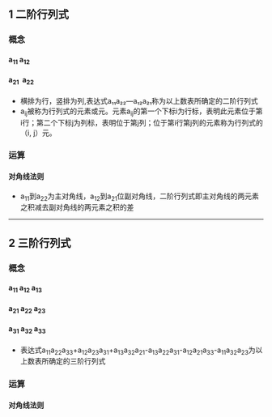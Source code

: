 ## 1 二阶行列式

### 概念

#### **a<sub>1</sub><sub>1</sub>  a<sub>1</sub><sub>2</sub>**

#### **a<sub>2</sub><sub>1</sub>  a<sub>2</sub><sub>2</sub>**

* 横排为行，竖排为列,表达式a₁₁a₂₂—a₁₂a₂₁称为以上数表所确定的二阶行列式
* a<sub>i</sub><sub>j</sub>被称为行列式的元素或元。元素a<sub>i</sub><sub>j</sub>的第一个下标i为行标，表明此元素位于第i行；第二个下标j为列标，表明位于第j列；位于第i行第j列的元素称为行列式的（i, j）元。

### 运算

#### 对角线法则

* a<sub>1</sub><sub>1</sub>到a<sub>2</sub><sub>2</sub>为主对角线，a<sub>1</sub><sub>2</sub>到a<sub>2</sub><sub>1</sub>位副对角线，二阶行列式即主对角线的两元素之积减去副对角线的两元素之积的差

------------------------------------------------------------------------------------------------------------------------------------------

## 2 三阶行列式

### 概念
#### **a<sub>1</sub><sub>1</sub> a<sub>1</sub><sub>2</sub> a<sub>1</sub><sub>3</sub>**
#### **a<sub>2</sub><sub>1</sub> a<sub>2</sub><sub>2</sub> a<sub>2</sub><sub>3</sub>**
#### **a<sub>3</sub><sub>1</sub> a<sub>3</sub><sub>2</sub> a<sub>3</sub><sub>3</sub>**

* 表达式a<sub>1</sub><sub>1</sub>a<sub>2</sub><sub>2</sub>a<sub>3</sub><sub>3</sub>+a<sub>1</sub><sub>2</sub>a<sub>2</sub><sub>3</sub>a<sub>3</sub><sub>1</sub>+a<sub>1</sub><sub>3</sub>a<sub>3</sub><sub>2</sub>a<sub>2</sub><sub>1</sub>-a<sub>1</sub><sub>3</sub>a<sub>2</sub><sub>2</sub>a<sub>3</sub><sub>1</sub>-a<sub>1</sub><sub>2</sub>a<sub>2</sub><sub>1</sub>a<sub>3</sub><sub>3</sub>-a<sub>1</sub><sub>1</sub>a<sub>3</sub><sub>2</sub>a<sub>2</sub><sub>3</sub>为以上数表所确定的三阶行列式

### 运算
#### 对角线法则
